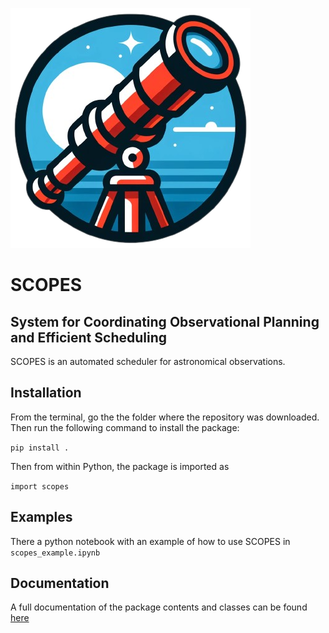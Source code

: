 ![logo](https://raw.githubusercontent.com/nicochunger/SCOPES/main/logo.png)

# SCOPES

## **S**ystem for **C**oordinating **O**bservational **P**lanning and **E**fficient **S**cheduling

SCOPES is an automated scheduler for astronomical observations.

## Installation

From the terminal, go the the folder where the repository was downloaded. Then run the following command to install the package:

```pip install .```

Then from within Python, the package is imported as

`import scopes`

## Examples

There a python notebook with an example of how to use SCOPES in `scopes_example.ipynb`

## Documentation

A full documentation of the package contents and classes can be found [here](https://scopes-docs.readthedocs.io/en/latest/)